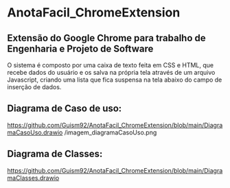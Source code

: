 # AnotaFacil_ChromeExtension
## Extensão do Google Chrome para trabalho de Engenharia e Projeto de Software

O sistema é composto por uma caixa de texto feita em CSS  e HTML, que recebe dados do usuário e os salva na própria tela através de um arquivo Javascript, criando uma lista que fica suspensa na tela abaixo do campo de inserção de dados.

## Diagrama de Caso de uso:
https://github.com/Guism92/AnotaFacil_ChromeExtension/blob/main/DiagramaCasoUso.drawio
<img>/imagem_diagramaCasoUso.png</img>

## Diagrama de Classes:
https://github.com/Guism92/AnotaFacil_ChromeExtension/blob/main/DiagramaClasses.drawio

